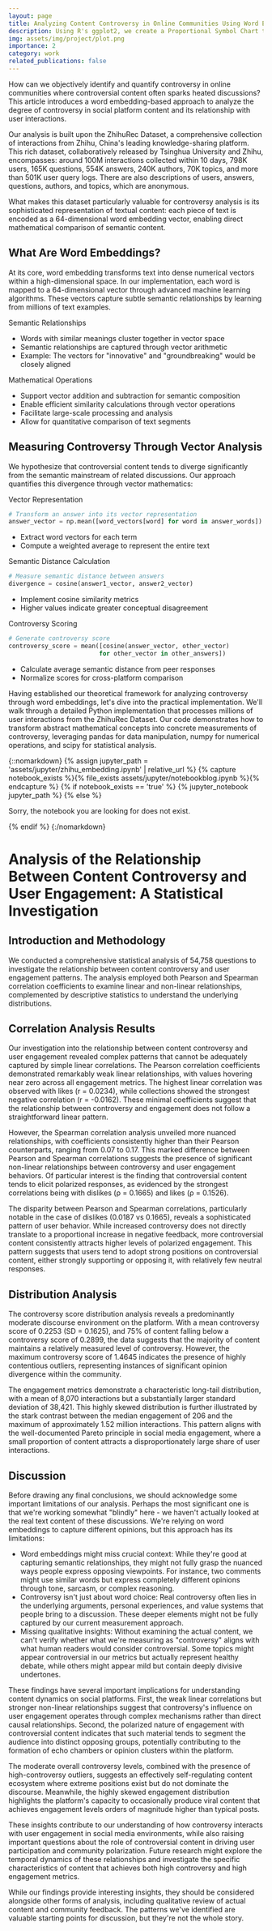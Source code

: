 ```yaml
---
layout: page
title: Analyzing Content Controversy in Online Communities Using Word Embedding
description: Using R's ggplot2, we create a Proportional Symbol Chart to illustrate ICH policy patterns across Chinese provinces over time, offering detailed control for enhanced data representation.
img: assets/img/project/plot.png
importance: 2
category: work
related_publications: false
---
```

How can we objectively identify and quantify controversy in online communities where controversial content often sparks heated discussions? This article introduces a word embedding-based approach to analyze the degree of controversy in social platform content and its relationship with user interactions.

Our analysis is built upon the ZhihuRec Dataset, a comprehensive collection of interactions from Zhihu, China's leading knowledge-sharing platform. This rich dataset, collaboratively released by Tsinghua University and Zhihu, encompasses: around 100M interactions collected within 10 days, 798K users, 165K questions, 554K answers, 240K authors, 70K topics, and more than 501K user query logs. There are also descriptions of users, answers, questions, authors, and topics, which are anonymous. 

What makes this dataset particularly valuable for controversy analysis is its sophisticated representation of textual content: each piece of text is encoded as a 64-dimensional word embedding vector, enabling direct mathematical comparison of semantic content. 

## What Are Word Embeddings?

At its core, word embedding transforms text into dense numerical vectors within a high-dimensional space. In our implementation, each word is mapped to a 64-dimensional vector through advanced machine learning algorithms. These vectors capture subtle semantic relationships by learning from millions of text examples.

Semantic Relationships
- Words with similar meanings cluster together in vector space
- Semantic relationships are captured through vector arithmetic
- Example: The vectors for "innovative" and "groundbreaking" would be closely aligned

Mathematical Operations 
- Support vector addition and subtraction for semantic composition
- Enable efficient similarity calculations through vector operations
- Facilitate large-scale processing and analysis
- Allow for quantitative comparison of text segments


## Measuring Controversy Through Vector Analysis
We hypothesize that controversial content tends to diverge significantly from the semantic mainstream of related discussions. Our approach quantifies this divergence through vector mathematics:

Vector Representation 
```python
# Transform an answer into its vector representation
answer_vector = np.mean([word_vectors[word] for word in answer_words])
```
- Extract word vectors for each term
- Compute a weighted average to represent the entire text

Semantic Distance Calculation
```python
# Measure semantic distance between answers
divergence = cosine(answer1_vector, answer2_vector)
```
- Implement cosine similarity metrics
- Higher values indicate greater conceptual disagreement

Controversy Scoring 
```python
# Generate controversy score
controversy_score = mean([cosine(answer_vector, other_vector) 
                         for other_vector in other_answers])
```
- Calculate average semantic distance from peer responses
- Normalize scores for cross-platform comparison

Having established our theoretical framework for analyzing controversy through word embeddings, let's dive into the practical implementation. We'll walk through a detailed Python implementation that processes millions of user interactions from the ZhihuRec Dataset. Our code demonstrates how to transform abstract mathematical concepts into concrete measurements of controversy, leveraging pandas for data manipulation, numpy for numerical operations, and scipy for statistical analysis. 



{::nomarkdown}
{% assign jupyter_path = 'assets/jupyter/zhihu_embedding.ipynb' | relative_url %}
{% capture notebook_exists %}{% file_exists assets/jupyter/notebookblog.ipynb %}{% endcapture %}
{% if notebook_exists == 'true' %}
  {% jupyter_notebook jupyter_path %}
{% else %}
  <p>Sorry, the notebook you are looking for does not exist.</p>
{% endif %}
{:/nomarkdown}




# Analysis of the Relationship Between Content Controversy and User Engagement: A Statistical Investigation

## Introduction and Methodology
We conducted a comprehensive statistical analysis of 54,758 questions to investigate the relationship between content controversy and user engagement patterns. The analysis employed both Pearson and Spearman correlation coefficients to examine linear and non-linear relationships, complemented by descriptive statistics to understand the underlying distributions.

## Correlation Analysis Results
Our investigation into the relationship between content controversy and user engagement revealed complex patterns that cannot be adequately captured by simple linear correlations. The Pearson correlation coefficients demonstrated remarkably weak linear relationships, with values hovering near zero across all engagement metrics. The highest linear correlation was observed with likes (r = 0.0234), while collections showed the strongest negative correlation (r = -0.0162). These minimal coefficients suggest that the relationship between controversy and engagement does not follow a straightforward linear pattern.

However, the Spearman correlation analysis unveiled more nuanced relationships, with coefficients consistently higher than their Pearson counterparts, ranging from 0.07 to 0.17. This marked difference between Pearson and Spearman correlations suggests the presence of significant non-linear relationships between controversy and user engagement behaviors. Of particular interest is the finding that controversial content tends to elicit polarized responses, as evidenced by the strongest correlations being with dislikes (ρ = 0.1665) and likes (ρ = 0.1526).

The disparity between Pearson and Spearman correlations, particularly notable in the case of dislikes (0.0187 vs 0.1665), reveals a sophisticated pattern of user behavior. While increased controversy does not directly translate to a proportional increase in negative feedback, more controversial content consistently attracts higher levels of polarized engagement. This pattern suggests that users tend to adopt strong positions on controversial content, either strongly supporting or opposing it, with relatively few neutral responses.

## Distribution Analysis
The controversy score distribution analysis reveals a predominantly moderate discourse environment on the platform. With a mean controversy score of 0.2253 (SD = 0.1625), and 75% of content falling below a controversy score of 0.2899, the data suggests that the majority of content maintains a relatively measured level of controversy. However, the maximum controversy score of 1.4645 indicates the presence of highly contentious outliers, representing instances of significant opinion divergence within the community.

The engagement metrics demonstrate a characteristic long-tail distribution, with a mean of 8,070 interactions but a substantially larger standard deviation of 38,421. This highly skewed distribution is further illustrated by the stark contrast between the median engagement of 206 and the maximum of approximately 1.52 million interactions. This pattern aligns with the well-documented Pareto principle in social media engagement, where a small proportion of content attracts a disproportionately large share of user interactions.

## Discussion

Before drawing any final conclusions, we should acknowledge some important limitations of our analysis. Perhaps the most significant one is that we're working somewhat "blindly" here - we haven't actually looked at the real text content of these discussions. We're relying on word embeddings to capture different opinions, but this approach has its limitations:
- Word embeddings might miss crucial context: While they're good at capturing semantic relationships, they might not fully grasp the nuanced ways people express opposing viewpoints. For instance, two comments might use similar words but express completely different opinions through tone, sarcasm, or complex reasoning.
- Controversy isn't just about word choice: Real controversy often lies in the underlying arguments, personal experiences, and value systems that people bring to a discussion. These deeper elements might not be fully captured by our current measurement approach.
- Missing qualitative insights: Without examining the actual content, we can't verify whether what we're measuring as "controversy" aligns with what human readers would consider controversial. Some topics might appear controversial in our metrics but actually represent healthy debate, while others might appear mild but contain deeply divisive undertones.

These findings have several important implications for understanding content dynamics on social platforms. First, the weak linear correlations but stronger non-linear relationships suggest that controversy's influence on user engagement operates through complex mechanisms rather than direct causal relationships. Second, the polarized nature of engagement with controversial content indicates that such material tends to segment the audience into distinct opposing groups, potentially contributing to the formation of echo chambers or opinion clusters within the platform.

The moderate overall controversy levels, combined with the presence of high-controversy outliers, suggests an effectively self-regulating content ecosystem where extreme positions exist but do not dominate the discourse. Meanwhile, the highly skewed engagement distribution highlights the platform's capacity to occasionally produce viral content that achieves engagement levels orders of magnitude higher than typical posts.

These insights contribute to our understanding of how controversy interacts with user engagement in social media environments, while also raising important questions about the role of controversial content in driving user participation and community polarization. Future research might explore the temporal dynamics of these relationships and investigate the specific characteristics of content that achieves both high controversy and high engagement metrics.

 While our findings provide interesting insights, they should be considered alongside other forms of analysis, including qualitative review of actual content and community feedback. The patterns we've identified are valuable starting points for discussion, but they're not the whole story.

